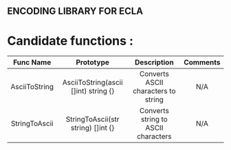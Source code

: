 ## ENCODING LIBRARY FOR ECLA

# Candidate functions :

|   Func Name   |              Prototype               |             Description             | Comments |
|:-------------:|:------------------------------------:|:-----------------------------------:|:--------:|
| AsciiToString | AsciiToString(ascii []int) string {} | Converts ASCII characters to string |    N/A   |
| StringToAscii |  StringToAscii(str string) []int {}  | Converts string to ASCII characters |    N/A   |
